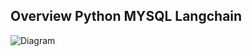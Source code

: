 ## Overview Python MYSQL Langchain


![Diagram](https://github.com/thisguymartin/Python-MySQL-LangChain/assets/13192083/9fccd931-d982-45a2-b487-23369facbec4)
